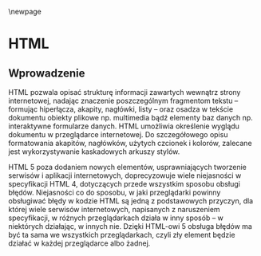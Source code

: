 \newpage

# HTML

## Wprowadzenie

HTML pozwala opisać strukturę informacji zawartych wewnątrz strony internetowej, nadając znaczenie poszczególnym fragmentom tekstu – formując hiperłącza, akapity, nagłówki, listy – oraz osadza w tekście dokumentu obiekty plikowe np. multimedia bądź elementy baz danych np. interaktywne formularze danych.
HTML umożliwia określenie wyglądu dokumentu w przeglądarce internetowej. Do szczegółowego opisu formatowania akapitów, nagłówków, użytych czcionek i kolorów, zalecane jest wykorzystywanie kaskadowych arkuszy stylów.

HTML 5 poza dodaniem nowych elementów, usprawniających tworzenie serwisów i aplikacji internetowych, doprecyzowuje wiele niejasności w specyfikacji HTML 4, dotyczących przede wszystkim sposobu obsługi błędów. Niejasności co do sposobu, w jaki przeglądarki powinny obsługiwać błędy w kodzie HTML są jedną z podstawowych przyczyn, dla której wiele serwisów internetowych, napisanych z naruszeniem specyfikacji, w różnych przeglądarkach działa w inny sposób – w niektórych działając, w innych nie. Dzięki HTML-owi 5 obsługa błędów ma być ta sama we wszystkich przeglądarkach, czyli zły element będzie działać w każdej przeglądarce albo żadnej.
